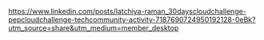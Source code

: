 https://www.linkedin.com/posts/latchiya-raman_30dayscloudchallenge-pepcloudchallenge-techcommunity-activity-7187690724950192128-0eBk?utm_source=share&utm_medium=member_desktop
